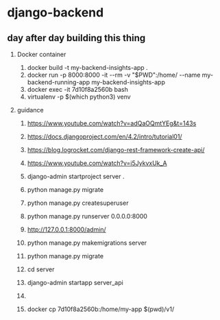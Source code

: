 # django-backend

## day after day building this thing

1. Docker container
    1.  docker build -t my-backend-insights-app . 
    2.  docker run -p 8000:8000 -it --rm -v "$PWD":/home/ --name my-backend-running-app my-backend-insights-app
    3.  docker exec -it 7d10f8a2560b  bash
    4.  virtualenv -p $(which python3) venv

2. guidance
    1.  https://www.youtube.com/watch?v=adQaOQmtYEg&t=143s
    2.  https://docs.djangoproject.com/en/4.2/intro/tutorial01/
    3.  https://blog.logrocket.com/django-rest-framework-create-api/
    4.  https://www.youtube.com/watch?v=i5JykvxUk_A
    4.  django-admin startproject server .
    5.  python manage.py migrate
    6.  python manage.py createsuperuser
    7.  python manage.py runserver 0.0.0.0:8000
    8.  http://127.0.0.1:8000/admin/
    9.  python manage.py makemigrations server
    10. python manage.py migrate  
    5.  cd server
    5.  django-admin startapp server_api
    7.  



    9.  docker cp 7d10f8a2560b:/home/my-app  $(pwd)/v1/


